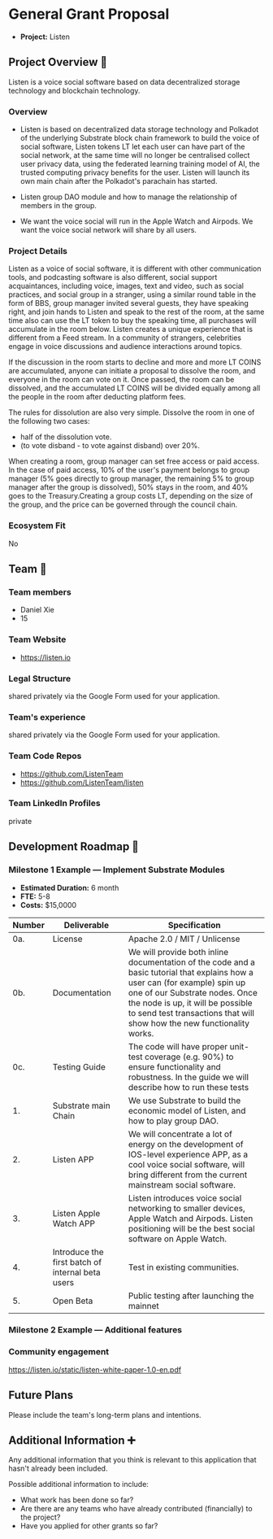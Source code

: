 # General Grant Proposal

* **Project:** Listen

## Project Overview :page_facing_up: 

Listen is a voice social software based on data decentralized storage technology and blockchain technology.

### Overview

  - Listen is based on decentralized data storage technology and Polkadot of the underlying Substrate block chain framework to build the voice of social software, Listen tokens LT let each user can have part of the social network, at the same time will no longer be centralised collect user privacy data, using the federated learning training model of AI, the trusted computing privacy benefits for the user. Listen will launch its own main chain after the Polkadot's parachain has started.
  
  - Listen group DAO module and how to manage the relationship of members in the group. 
  
  - We want the voice social will run in the Apple Watch and Airpods. We want the voice social network will share by all users.

### Project Details 

Listen as a voice of social software, it is different with other communication tools, and podcasting software is also different, social support acquaintances, including voice, images, text and video, such as social practices, and social group in a stranger, using a similar round table in the form of BBS, group manager invited several guests, they have speaking right, and join hands to Listen and speak to the rest of the room, at the same time also can use the LT token to buy the speaking time, all purchases will accumulate in the room below. Listen creates a unique experience that is different from a Feed stream. In a community of strangers, celebrities engage in voice discussions and audience interactions around topics.

If the discussion in the room starts to decline and more and more LT COINS are accumulated, anyone can initiate a proposal to dissolve the room, and everyone in the room can vote on it. Once passed, the room can be dissolved, and the accumulated LT COINS will be divided equally among all the people in the room
after deducting platform fees.

The rules for dissolution are also very simple. Dissolve the room in one of the following two cases:
	
- half of the dissolution vote.
- (to vote disband - to vote against disband) over 20%.
	
When creating a room, group manager can set free access or paid access. In the case of paid access, 10% of the user's payment belongs to group manager (5% goes directly to group manager, the remaining 5% to group manager after the group is dissolved), 50% stays in the room, and 40% goes to the Treasury.Creating a group costs LT, depending on the size of the group, and the price can be governed through the council chain.

### Ecosystem Fit 

No

## Team :busts_in_silhouette:

### Team members
* Daniel Xie
* 15

### Team Website	
* https://listen.io

### Legal Structure 

shared privately via the Google Form used for your application.

### Team's experience

shared privately via the Google Form used for your application.

### Team Code Repos
* https://github.com/ListenTeam
* https://github.com/ListenTeam/listen

### Team LinkedIn Profiles

private

## Development Roadmap :nut_and_bolt: 


### Milestone 1 Example — Implement Substrate Modules 
* **Estimated Duration:** 6 month
* **FTE:**  5-8
* **Costs:** $15,0000

| Number | Deliverable | Specification |
| ------------- | ------------- | ------------- |
| 0a. | License | Apache 2.0 / MIT / Unlicense |
| 0b. | Documentation | We will provide both inline documentation of the code and a basic tutorial that explains how a user can (for example) spin up one of our Substrate nodes. Once the node is up, it will be possible to send test transactions that will show how the new functionality works. |
| 0c. | Testing Guide | The code will have proper unit-test coverage (e.g. 90%) to ensure functionality and robustness. In the guide we will describe how to run these tests | 
| 1. | Substrate main Chain | We use Substrate to build the economic model of Listen, and how to play group DAO. |  
| 2. | Listen APP | We will concentrate a lot of energy on the development of IOS-level experience APP, as a cool voice social software, will bring different from the current mainstream social software.|  
| 3. | Listen Apple Watch APP | Listen introduces voice social networking to smaller devices, Apple Watch and Airpods. Listen positioning will be the best social software on Apple Watch. |  
| 4. | Introduce the first batch of internal beta users | Test in existing communities. |  
| 5. | Open Beta | Public testing after launching the mainnet |

### Milestone 2 Example — Additional features


### Community engagement

https://listen.io/static/listen-white-paper-1.0-en.pdf

## Future Plans
Please include the team's long-term plans and intentions.

## Additional Information :heavy_plus_sign: 
Any additional information that you think is relevant to this application that hasn't already been included.

Possible additional information to include:
* What work has been done so far?
* Are there are any teams who have already contributed (financially) to the project?
* Have you applied for other grants so far?
